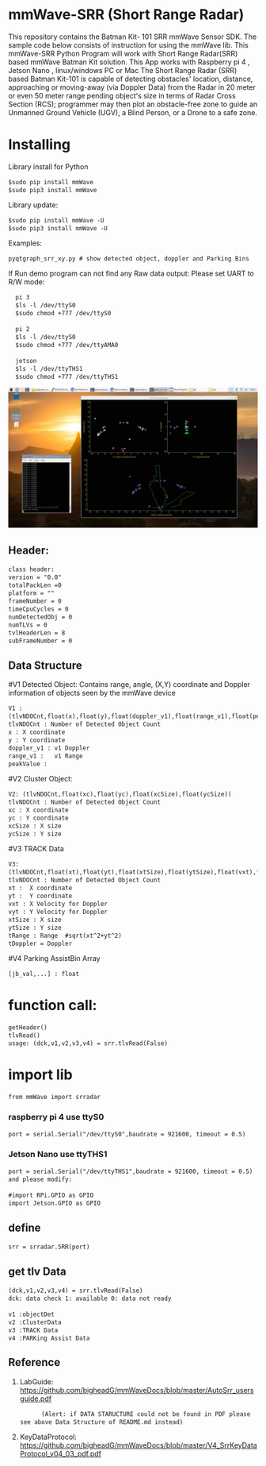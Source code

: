 # mmWave-SRR (Short Range Radar)
This repository contains the Batman Kit- 101 SRR mmWave Sensor SDK. 
The sample code below consists of instruction for using the mmWave lib.
This mmWave-SRR Python Program will work with Short Range Radar(SRR) based mmWave Batman Kit solution.
This App works with Raspberry pi 4 , Jetson Nano , linux/windows PC or Mac
The Short Range Radar (SRR) based Batman Kit-101 is capable of detecting obstacles' location, distance, approaching or moving-away 
(via Doppler Data) from the Radar in 20 meter or even 50 meter range pending object's size in terms of Radar Cross Section (RCS); 
programmer may then plot an obstacle-free zone to guide an Unmanned Ground Vehicle (UGV), a Blind Person, or a Drone to a safe zone.

# Installing

Library install for Python

    $sudo pip install mmWave
    $sudo pip3 install mmWave

Library update:

    $sudo pip install mmWave -U
    $sudo pip3 install mmWave -U

Examples:

    pyqtgraph_srr_xy.py # show detected object, doppler and Parking Bins
    
If Run demo program can not find any Raw data output:
      Please set UART to R/W mode: 
      
      pi 3
      $ls -l /dev/ttyS0
      $sudo chmod +777 /dev/ttyS0
      
      pi 2 
      $ls -l /dev/ttyS0
      $sudo chmod +777 /dev/ttyAMA0
      
      jetson
      $ls -l /dev/ttyTHS1
      $sudo chmod +777 /dev/ttyTHS1
    
![MainMenu 1](https://github.com/bigheadG/imageDir/blob/master/srr_scrot.jpeg)    
    
## Header:

    class header:
	version = "0.0"
	totalPackLen =0
	platform = ""
	frameNumber = 0
	timeCpuCycles = 0
	numDetectedObj = 0
	numTLVs = 0
	tvlHeaderLen = 8
	subFrameNumber = 0

## Data Structure

#V1 Detected Object: Contains range, angle, (X,Y) coordinate and Doppler information of objects seen by the mmWave device
    
	V1 : (tlvNDOCnt,float(x),float(y),float(doppler_v1),float(range_v1),float(peakValue))
	tlvNDOCnt : Number of Detected Object Count
	x : X coordinate 
	y : Y coordinate	
	doppler_v1 : v1 Doppler
	range_v1 :   v1 Range
	peakValue : 
	
#V2 Cluster Object:
    
	V2: (tlvNDOCnt,float(xc),float(yc),float(xcSize),float(ycSize))
	tlvNDOCnt : Number of Detected Object Count
	xc : X coordinate 
	yc : Y coordinate 
	xcSize : X size
	ycSize : Y size

#V3 TRACK Data
    
	V3: (tlvNDOCnt,float(xt),float(yt),float(xtSize),float(ytSize),float(vxt),float(vyt),float(tRange),float(tDoppler))
	tlvNDOCnt : Number of Detected Object Count
	xt :  X coordinate 
	yt :  Y coordinate 
	vxt : X Velocity for Doppler
	vyt : Y Velocity for Doppler
	xtSize : X size
	ytSize : Y size
	tRange : Range  #sqrt(xt^2+yt^2)
	tDoppler = Doppler
		
#V4 Parking AssistBin Array
    
	[jb_val,...] : float 
			
# function call:
	 
	getHeader()
	tlvRead()
	usage: (dck,v1,v2,v3,v4) = srr.tlvRead(False)
		    

# import lib

    from mmWave import srradar

  ### raspberry pi 4 use ttyS0
    port = serial.Serial("/dev/ttyS0",baudrate = 921600, timeout = 0.5)

    
  ### Jetson Nano use ttyTHS1
  	port = serial.Serial("/dev/ttyTHS1",baudrate = 921600, timeout = 0.5)
	and please modify: 
	
	#import RPi.GPIO as GPIO
	import Jetson.GPIO as GPIO

## define

    srr = srradar.SRR(port)

## get tlv Data

    (dck,v1,v2,v3,v4) = srr.tlvRead(False)
    dck: data check 1: available 0: data not ready

    v1 :objectDet
    v2 :ClusterData
    v3 :TRACK Data
    v4 :PARKing Assist Data

## Reference

1. LabGuide: https://github.com/bigheadG/mmWaveDocs/blob/master/AutoSrr_usersguide.pdf

             (Alert: if DATA STARUCTURE could not be found in PDF please see above Data Structure of README.md instead)

2. KeyDataProtocol: https://github.com/bigheadG/mmWaveDocs/blob/master/V4_SrrKeyDataProtocol_v04_03_pdf.pdf

